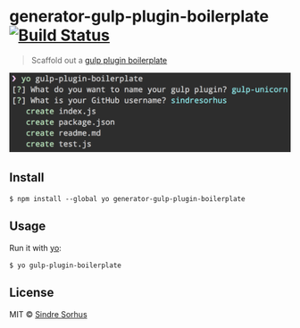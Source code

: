 # generator-gulp-plugin-boilerplate [![Build Status](https://travis-ci.org/sindresorhus/generator-gulp-plugin-boilerplate.svg?branch=master)](https://travis-ci.org/sindresorhus/generator-gulp-plugin-boilerplate)

> Scaffold out a [gulp plugin boilerplate](https://github.com/sindresorhus/gulp-plugin-boilerplate)

![](screenshot.png)


## Install

```
$ npm install --global yo generator-gulp-plugin-boilerplate
```


## Usage

Run it with [yo](https://github.com/yeoman/yo):

```
$ yo gulp-plugin-boilerplate
```


## License

MIT © [Sindre Sorhus](https://sindresorhus.com)
